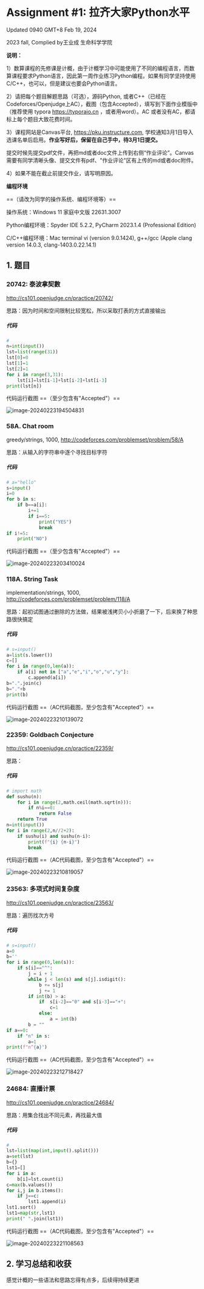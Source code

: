 # Assignment #1: 拉齐大家Python水平

Updated 0940 GMT+8 Feb 19, 2024

2023 fall, Complied by王业成 生命科学学院



**说明：**

1）数算课程的先修课是计概，由于计概学习中可能使用了不同的编程语言，而数算课程要求Python语言，因此第一周作业练习Python编程。如果有同学坚持使用C/C++，也可以，但是建议也要会Python语言。

2）请把每个题目解题思路（可选），源码Python, 或者C++（已经在Codeforces/Openjudge上AC），截图（包含Accepted），填写到下面作业模版中（推荐使用 typora https://typoraio.cn ，或者用word）。AC 或者没有AC，都请标上每个题目大致花费时间。

3）课程网站是Canvas平台, https://pku.instructure.com, 学校通知3月1日导入选课名单后启用。**作业写好后，保留在自己手中，待3月1日提交。**

提交时候先提交pdf文件，再把md或者doc文件上传到右侧“作业评论”。Canvas需要有同学清晰头像、提交文件有pdf、"作业评论"区有上传的md或者doc附件。

4）如果不能在截止前提交作业，请写明原因。



**编程环境**

==（请改为同学的操作系统、编程环境等）==

操作系统：Windows 11 家庭中文版 22631.3007

Python编程环境：Spyder IDE 5.2.2, PyCharm 2023.1.4 (Professional Edition)

C/C++编程环境：Mac terminal vi (version 9.0.1424), g++/gcc (Apple clang version 14.0.3, clang-1403.0.22.14.1)



## 1. 题目

### 20742: 泰波拿契數

http://cs101.openjudge.cn/practice/20742/



思路：因为时间和空间限制比较宽松，所以采取打表的方式直接输出



##### 代码

```python
# 
n=int(input())
lst=list(range(31))
lst[0]=0
lst[1]=1
lst[2]=1
for i in range(3,31):
    lst[i]=lst[i-1]+lst[i-2]+lst[i-3]
print(lst[n])
```



代码运行截图 ==（至少包含有"Accepted"）==

![image-20240223194504831](C:\Users\27173\AppData\Roaming\Typora\typora-user-images\image-20240223194504831.png)



### 58A. Chat room

greedy/strings, 1000, http://codeforces.com/problemset/problem/58/A



思路：从输入的字符串中逐个寻找目标字符



##### 代码

```python
# a="hello"
s=input()
i=0
for b in s:
    if b==a[i]:
        i+=1
        if i==5:
            print("YES")
            break
if i!=5:
    print("NO")

```



代码运行截图 ==（至少包含有"Accepted"）==

![image-20240223203410024](C:\Users\27173\AppData\Roaming\Typora\typora-user-images\image-20240223203410024.png)



### 118A. String Task

implementation/strings, 1000, http://codeforces.com/problemset/problem/118/A



思路：起初试图通过删除的方法做，结果被浅拷贝小小折磨了一下，后来换了种思路很快搞定



##### 代码

```python
# s=input()
a=list(s.lower())
c=[]
for i in range(0,len(a)):
    if a[i] not in ["a","e","i","o","u","y"]:
        c.append(a[i])
b=".".join(c)
b="."+b
print(b)

```



代码运行截图 ==（AC代码截图，至少包含有"Accepted"）==

![image-20240223210139072](C:\Users\27173\AppData\Roaming\Typora\typora-user-images\image-20240223210139072.png)



### 22359: Goldbach Conjecture

http://cs101.openjudge.cn/practice/22359/



思路：



##### 代码

```python
# import math
def sushu(n):
    for i in range(2,math.ceil(math.sqrt(n))):
        if n%i==0:
            return False
    return True
n=int(input())
for i in range(2,n//2+2):
    if sushu(i) and sushu(n-i):
        print(f"{i} {n-i}")
        break

```



代码运行截图 ==（AC代码截图，至少包含有"Accepted"）==

![image-20240223210819057](C:\Users\27173\AppData\Roaming\Typora\typora-user-images\image-20240223210819057.png)



### 23563: 多项式时间复杂度

http://cs101.openjudge.cn/practice/23563/



思路：遍历找次方号



##### 代码

```python
# s=input()
a=0
b=''
for i in range(0,len(s)):
    if s[i]=="^":
        j = i + 1
        while j < len(s) and s[j].isdigit():
            b += s[j]
            j += 1
        if int(b) > a:
            if  s[i-2]=="0" and s[i-3]=="+":
                c=1
            else:
                a = int(b)
        b = ""
if a==0:
    if "n" in s:
        a=1
print(f"n^{a}")

```



代码运行截图 ==（AC代码截图，至少包含有"Accepted"）==

![image-20240223212718427](C:\Users\27173\AppData\Roaming\Typora\typora-user-images\image-20240223212718427.png)



### 24684: 直播计票

http://cs101.openjudge.cn/practice/24684/



思路：用集合找出不同元素，再找最大值



##### 代码

```python
# 
lst=list(map(int,input().split()))
a=set(lst)
b={}
lst1=[]
for i in a:
    b[i]=lst.count(i)
c=max(b.values())
for i,j in b.items():
    if j==c:
        lst1.append(i)
lst1.sort()
lst1=map(str,lst1)
print(" ".join(lst1))
```



代码运行截图 ==（AC代码截图，至少包含有"Accepted"）==

![image-20240223221108563](C:\Users\27173\AppData\Roaming\Typora\typora-user-images\image-20240223221108563.png)



## 2. 学习总结和收获

感觉计概的一些语法和思路忘得有点多，后续得持续更进




